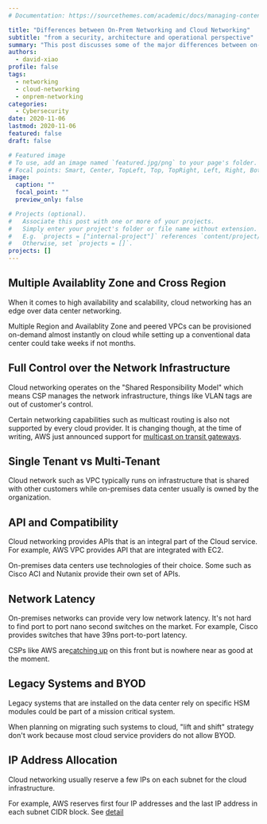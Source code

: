 ```yaml
---
# Documentation: https://sourcethemes.com/academic/docs/managing-content/

title: "Differences between On-Prem Networking and Cloud Networking"
subtitle: "from a security, architecture and operational perspective"
summary: "This post discusses some of the major differences between on-prem data center networking and cloud networking."
authors:
  - david-xiao
profile: false
tags:
  - networking
  - cloud-networking
  - onprem-networking
categories:
  - Cybersecurity
date: 2020-11-06
lastmod: 2020-11-06
featured: false
draft: false

# Featured image
# To use, add an image named `featured.jpg/png` to your page's folder.
# Focal points: Smart, Center, TopLeft, Top, TopRight, Left, Right, BottomLeft, Bottom, BottomRight.
image:
  caption: ""
  focal_point: ""
  preview_only: false

# Projects (optional).
#   Associate this post with one or more of your projects.
#   Simply enter your project's folder or file name without extension.
#   E.g. `projects = ["internal-project"]` references `content/project/deep-learning/index.md`.
#   Otherwise, set `projects = []`.
projects: []
---
```


## Multiple Availablity Zone and Cross Region

When it comes to high availability and scalability, cloud networking has an edge over data center networking.

Multiple Region and Availablity Zone and peered VPCs can be provisioned on-demand almost instantly on cloud while setting up a conventional data center could take weeks if not months.

## Full Control over the Network Infrastructure

Cloud networking operates on the "Shared Responsibility Model" which means CSP manages the network infrastructure, things like VLAN tags are out of customer's control.

Certain networking capabilities such as multicast routing is also not supported by every cloud provider. It is changing though, at the time of writing, AWS just announced support for [multicast on transit gateways](https://docs.aws.amazon.com/vpc/latest/tgw/working-with-multicast.html).

## Single Tenant vs Multi-Tenant

Cloud network such as VPC typically runs on infrastructure that is shared with other customers while on-premises data center usually is owned by the organization.

## API and Compatibility

Cloud networking provides APIs that is an integral part of the Cloud service. For example, AWS VPC provides API that are integrated with EC2.

On-premises data centers use technologies of their choice. Some such as Cisco ACI and Nutanix provide their own set of APIs.

## Network Latency

On-premises networks can provide very low network latency. It's not hard to find port to port nano second switches on the market. For example, Cisco provides switches that have 39ns port-to-port latency.

CSPs like AWS are[catching up](https://aws.amazon.com/blogs/compute/low-latency-computing-with-aws-local-zones-part-1/) on this front but is nowhere near as good at the moment.

## Legacy Systems and BYOD

Legacy systems that are installed on the data center rely on specific HSM modules could be part of a mission critical system.

When planning on migrating such systems to cloud, "lift and shift" strategy don't work because most cloud service providers do not allow BYOD.

## IP Address Allocation

Cloud networking usually reserve a few IPs on each subnet for the cloud infrastructure. 

For example, AWS reserves first four IP addresses and the last IP address in each subnet CIDR block. See [detail](https://docs.aws.amazon.com/vpc/latest/userguide/VPC_Subnets.html#vpc-sizing-ipv4)

